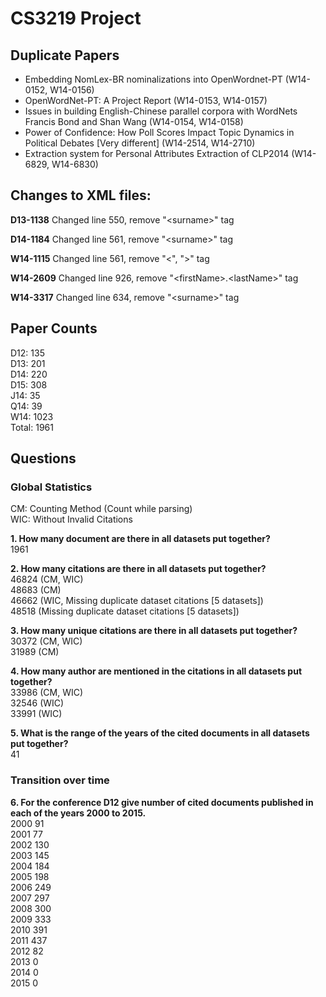 # CS3219 Project

## Duplicate Papers 
* Embedding NomLex-BR nominalizations into OpenWordnet-PT (W14-0152, W14-0156)
* OpenWordNet-PT: A Project Report (W14-0153, W14-0157)
* Issues in building English-Chinese parallel corpora with WordNets Francis Bond and Shan Wang (W14-0154, W14-0158)
* Power of Confidence: How Poll Scores Impact Topic Dynamics in Political Debates [Very different] (W14-2514, W14-2710)
* Extraction system for Personal Attributes Extraction of CLP2014 (W14-6829, W14-6830)


## Changes to XML files:

**D13-1138**
Changed line 550, remove "\<surname>" tag

**D14-1184**
Changed line 561, remove "\<surname>" tag

**W14-1115**
Changed line 561, remove "<", ">" tag

**W14-2609**
Changed line 926, remove "\<firstName>.\<lastName>" tag

**W14-3317**
Changed line 634, remove "\<surname>" tag

## Paper Counts

D12: 135<br>
D13: 201<br>
D14: 220<br>
D15: 308<br>
J14: 35<br>
Q14: 39<br>
W14: 1023<br>
Total: 1961

## Questions

### Global Statistics

CM: Counting Method (Count while parsing)<br>
WIC: Without Invalid Citations

**1. How many document are there in all datasets put together?**<br>
1961

**2. How many citations are there in all datasets put together?**<br>
46824 (CM, WIC)<br>
48683 (CM)<br>
46662 (WIC, Missing duplicate dataset citations [5 datasets])<br>
48518 (Missing duplicate dataset citations [5 datasets])

**3. How many unique citations are there in all datasets put together?**<br>
30372 (CM, WIC)<br>
31989 (CM)

**4. How many author are mentioned in the citations in all datasets put together?**<br>
33986 (CM, WIC)<br>
32546 (WIC)<br>
33991 (WIC)

**5. What is the range of the years of the cited documents in all datasets put together?**<br>
41

### Transition over time
**6. For the conference D12 give number of cited documents published in each of the years 2000 to 2015.**<br>
2000 91<br>
2001 77<br>
2002 130<br>
2003 145<br>
2004 184<br>
2005 198<br>
2006 249<br>
2007 297<br>
2008 300<br>
2009 333<br>
2010 391<br>
2011 437<br>
2012 82<br>
2013 0<br>
2014 0<br>
2015 0<br>
